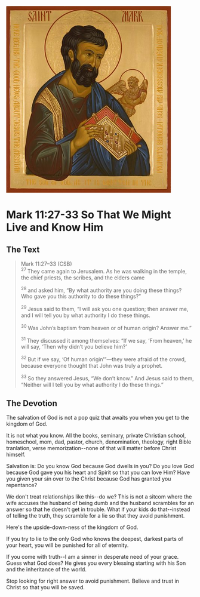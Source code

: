 <img class="intro-right" src="art-mark.jpg">

# Mark 11:27-33 So That We Might Live and Know Him

## The Text

>Mark 11:27–33 (CSB)  
><sup> 27 </sup> They came again to Jerusalem. As he was walking in the temple, the chief priests, the scribes, and the elders came 
>
><sup> 28 </sup> and asked him, “By what authority are you doing these things? Who gave you this authority to do these things?” 
>
><sup> 29 </sup> Jesus said to them, “I will ask you one question; then answer me, and I will tell you by what authority I do these things. 
>
><sup> 30 </sup> Was John’s baptism from heaven or of human origin? Answer me.” 
>
><sup> 31 </sup> They discussed it among themselves: “If we say, ‘From heaven,’ he will say, ‘Then why didn’t you believe him?’ 
>
><sup> 32 </sup> But if we say, ‘Of human origin’”—they were afraid of the crowd, because everyone thought that John was truly a prophet. 
>
><sup> 33 </sup> So they answered Jesus, “We don’t know.” And Jesus said to them, “Neither will I tell you by what authority I do these things.”

## The Devotion

The salvation of God is not a pop quiz that awaits you when you get to the kingdom of God.

It is not what you know. All the books, seminary, private Christian school, homeschool, mom, dad, pastor, church, denomination, theology, right Bible tranlation, verse memorization--none of that will matter before Christ himself.

Salvation is: Do you know God because God dwells in you? Do you love God because God gave you his heart and Spirit so that you can love Him? Have you given your sin over to the Christ because God has granted you repentance?

We don't treat relationships like this--do we? This is not a sitcom where the wife accuses the husband of being dumb and the husband scrambles for an answer so that he doesn't get in trouble. What if your kids do that--instead of telling the truth, they scramble for a lie so that they avoid punishment.

Here's the upside-down-ness of the kingdom of God.

If you try to lie to the only God who knows the deepest, darkest parts of your heart, you will be punished for all of eternity.

If you come with truth--I am a sinner in desperate need of your grace. Guess what God does? He gives you every blessing starting with his Son and the inheritance of the world.

Stop looking for right answer to avoid punishment. Believe and trust in Christ so that you will be saved.
